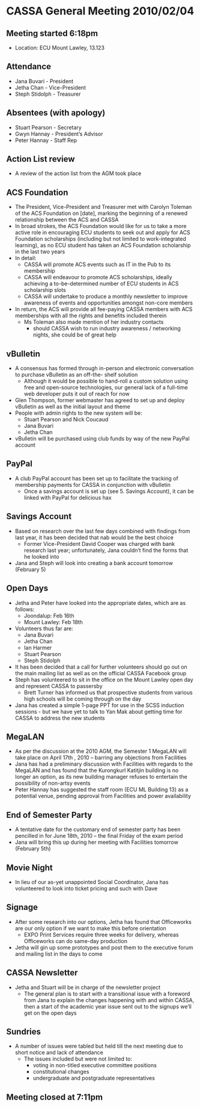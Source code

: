 CASSA General Meeting 2010/02/04
================================

Meeting started 6:18pm
----------------------
* Location: ECU Mount Lawley, 13.123

Attendance
----------
* Jana Buvari - President
* Jetha Chan - Vice-President
* Steph Stidolph - Treasurer

Absentees (with apology)
---------
* Stuart Pearson - Secretary
* Gwyn Hannay - President’s Advisor
* Peter Hannay - Staff Rep

Action List review
------------------
* A review of the action list from the AGM took place

ACS Foundation
--------------
* The President, Vice-President and Treasurer met with Carolyn Toleman of the ACS Foundation on [date], marking the beginning of a renewed relationship between the ACS and CASSA
* In broad strokes, the ACS Foundation would like for us to take a more active role in encouraging ECU students to seek out and apply for ACS Foundation scholarships (including but not limited to work-integrated learning), as no ECU student has taken an ACS Foundation scholarship in the last two years
* In detail:
	+ CASSA will promote ACS events such as IT in the Pub to its membership
	+ CASSA will endeavour to promote ACS scholarships, ideally achieving a to-be-determined number of ECU students in ACS scholarship slots
	+ CASSA will undertake to produce a monthly newsletter to improve awareness of events and opportunities amongst non-core members
* In return, the ACS will provide all fee-paying CASSA members with ACS memberships with all the rights and benefits included therein
	+ Ms Toleman also made mention of her industry contacts 
		- should CASSA wish to run industry awareness / networking nights, she could be of great help
	
vBulletin
---------
* A consensus has formed through in-person and electronic conversation to purchase vBulletin as an off-the- shelf solution
	+ Although it would be possible to hand-roll a custom solution using free and open-source technologies, our general lack of a full-time web developer puts it out of reach for now
* Glen Thompson, former webmaster has agreed to set up and deploy vBulletin as well as the initial layout and theme
* People with admin rights to the new system will be:
	+ Stuart Pearson and Nick Coucaud
	+ Jana Buvari
	+ Jetha Chan
* vBulletin will be purchased using club funds by way of the new PayPal account

PayPal
------
* A club PayPal account has been set up to facilitate the tracking of membership payments for CASSA in conjunction with vBulletin
	+ Once a savings account is set up (see 5. Savings Account), it can be linked with PayPal for delicious hax
	
Savings Account
---------------
* Based on research over the last few days combined with findings from last year, it has been decided that nab would be the best choice
	+ Former Vice-President David Cooper was charged with bank research last year; unfortunately, Jana couldn’t find the forms that he looked into
* Jana and Steph will look into creating a bank account tomorrow (February 5)

Open Days
---------
* Jetha and Peter have looked into the appropriate dates, which are as follows:
	+ Joondalup: Feb 16th
	+ Mount Lawley: Feb 18th
* Volunteers thus far are:
	+ Jana Buvari
	+ Jetha Chan
	+ Ian Harmer
	+ Stuart Pearson
	+ Steph Stidolph
* It has been decided that a call for further volunteers should go out on the main mailing list as well as on the official CASSA Facebook group
* Steph has volunteered to sit in the office on the Mount Lawley open day and represent CASSA to passersby
	+ Brett Turner has informed us that prospective students from various high schools will be coming through on the day
* Jana has created a simple 1-page PPT for use in the SCSS induction sessions - but we have yet to talk to Yan Mak about getting time for CASSA to address the new students

MegaLAN
-------
* As per the discussion at the 2010 AGM, the Semester 1 MegaLAN will take place on April 17th , 2010 – barring any objections from Facilities
* Jana has had a preliminary discussion with Facilities with regards to the MegaLAN and has found that the Kurongkurl Katitjin building is no longer an option, as its new building manager refuses to entertain the possibility of non-artsy events
* Peter Hannay has suggested the staff room (ECU ML Building 13) as a potential venue, pending approval from Facilities and power availability

End of Semester Party
---------------------
* A tentative date for the customary end of semester party has been pencilled in for June 18th, 2010 – the final Friday of the exam period
* Jana will bring this up during her meeting with Facilities tomorrow (February 5th)

Movie Night
-----------
* In lieu of our as-yet unappointed Social Coordinator, Jana has volunteered to look into ticket pricing and such with Dave

Signage
-------
* After some research into our options, Jetha has found that Officeworks are our only option if we want to make this before orientation
	+ EXPO Print Services require three weeks for delivery, whereas Officeworks can do same-day production
* Jetha will gin up some prototypes and post them to the executive forum and mailing list in the days to come

CASSA Newsletter
----------------
* Jetha and Stuart will be in charge of the newsletter project
	+ The general plan is to start with a transitional issue with a foreword from Jana to explain the changes happening with and within CASSA, then a start of the academic year issue sent out to the signups we’ll get on the open days

Sundries
--------
* A number of issues were tabled but held till the next meeting due to short notice and lack of attendance
	+ The issues included but were not limited to:
		- voting in non-titled executive committee positions
		- constitutional changes
		- undergraduate and postgraduate representatives
		
Meeting closed at 7:11pm
------------------------